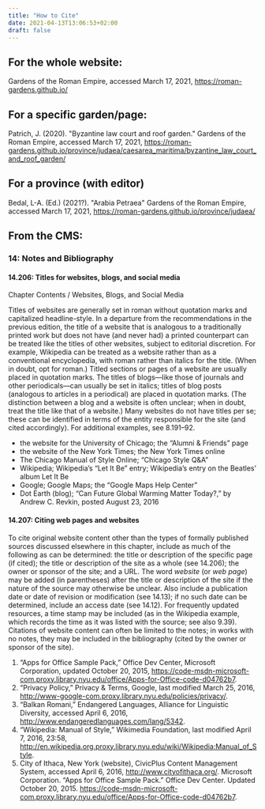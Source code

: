 ```yaml
---
title: "How to Cite"
date: 2021-04-13T13:06:53+02:00
draft: false
---
```


## For the whole website:

Gardens of the Roman Empire, accessed March 17, 2021, https://roman-gardens.github.io/

## For a specific garden/page:
 
Patrich, J. (2020). "Byzantine law court and roof garden." Gardens of the Roman Empire, accessed March 17, 2021, https://roman-gardens.github.io/province/judaea/caesarea_maritima/byzantine_law_court_and_roof_garden/

## For a province (with editor)

Bedal, L-A. (Ed.) (2021?). "Arabia Petraea" Gardens of the Roman Empire, accessed March 17, 2021, https://roman-gardens.github.io/province/judaea/

## From the CMS:

### 14: Notes and Bibliography

#### 14.206: Titles for websites, blogs, and social media

Chapter Contents / Websites, Blogs, and Social Media

Titles of websites are generally set in roman without quotation marks and capitalized headline-style. In a departure from the recommendations in the previous edition, the title of a website that is analogous to a traditionally printed work but does not have (and never had) a printed counterpart can be treated like the titles of other websites, subject to editorial discretion. For example, Wikipedia can be treated as a website rather than as a conventional encyclopedia, with roman rather than italics for the title. (When in doubt, opt for roman.) Titled sections or pages of a website are usually placed in quotation marks. The titles of blogs—like those of journals and other periodicals—can usually be set in italics; titles of blog posts (analogous to articles in a periodical) are placed in quotation marks. (The distinction between a blog and a website is often unclear; when in doubt, treat the title like that of a website.) Many websites do not have titles per se; these can be identified in terms of the entity responsible for the site (and cited accordingly). For additional examples, see 8.191–92.

* the website for the University of Chicago; the “Alumni & Friends” page
* the website of the New York Times; the New York Times online
* The Chicago Manual of Style Online; “Chicago Style Q&A”
* Wikipedia; Wikipedia’s “Let It Be” entry; Wikipedia’s entry on the Beatles’ album Let It Be
* Google; Google Maps; the “Google Maps Help Center”
* Dot Earth (blog); “Can Future Global Warming Matter Today?,” by Andrew C. Revkin, posted August 23, 2016

#### 14.207: Citing web pages and websites

To cite original website content other than the types of formally published sources discussed elsewhere in this chapter, include as much of the following as can be determined: the title or description of the specific page (if cited); the title or description of the site as a whole (see 14.206); the owner or sponsor of the site; and a URL. The word *website* (or *web page*) may be added (in parentheses) after the title or description of the site if the nature of the source may otherwise be unclear. Also include a publication date or date of revision or modification (see 14.13); if no such date can be determined, include an access date (see 14.12). For frequently updated resources, a time stamp may be included (as in the Wikipedia example, which records the time as it was listed with the source; see also 9.39). Citations of website content can often be limited to the notes; in works with no notes, they may be included in the bibliography (cited by the owner or sponsor of the site).

1. “Apps for Office Sample Pack,” Office Dev Center, Microsoft Corporation, updated October 20, 2015, https://code-msdn-microsoft-com.proxy.library.nyu.edu/office/Apps-for-Office-code-d04762b7.
2. “Privacy Policy,” Privacy & Terms, Google, last modified March 25, 2016, http://www-google-com.proxy.library.nyu.edu/policies/privacy/.
3. “Balkan Romani,” Endangered Languages, Alliance for Linguistic Diversity, accessed April 6, 2016, http://www.endangeredlanguages.com/lang/5342.
4. “Wikipedia: Manual of Style,” Wikimedia Foundation, last modified April 7, 2016, 23:58, http://en.wikipedia.org.proxy.library.nyu.edu/wiki/Wikipedia:Manual_of_Style.
5. City of Ithaca, New York (website), CivicPlus Content Management System, accessed April 6, 2016, http://www.cityofithaca.org/.
Microsoft Corporation. “Apps for Office Sample Pack.” Office Dev Center. Updated October 20, 2015. https://code-msdn-microsoft-com.proxy.library.nyu.edu/office/Apps-for-Office-code-d04762b7.